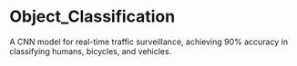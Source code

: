# Object_Classification
A CNN model for real-time traffic surveillance, achieving 90% accuracy in classifying humans,  bicycles, and vehicles.
